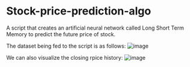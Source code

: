 # Stock-price-prediction-algo

A script that creates an artificial neural network called Long Short Term Memory to predict the future price of stock.

The dataset being fed to the script is as follows:
![image](https://user-images.githubusercontent.com/118818397/228613043-a5b69079-c35f-458b-8a7a-3c18ca1a47e4.png)

We can also visualize the closing rpice history:
![image](https://user-images.githubusercontent.com/118818397/228613500-30fb7b6a-ea79-445c-9dbe-8e07e5f4f9ae.png)


